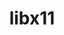 ---
title: "libx11"
layout: cache
categories: [package, develop-2024-10-06]
meta: {"versions": ["1.8.10"], "compilers": ["gcc@=11.1.0", "gcc@=11.4.0", "gcc@=13.2.0", "gcc@=9.4.0", "oneapi@=2024.2.1"], "oss": ["ubuntu20.04", "ubuntu22.04", "ubuntu24.04"], "platforms": ["linux"], "targets": ["neoverse_v1", "ppc64le", "x86_64_v3"], "stacks": ["data-vis-sdk", "e4s", "e4s-neoverse_v1", "e4s-oneapi", "e4s-power", "e4s-rocm-external", "ml-linux-x86_64-rocm", "root"], "num_specs": 9, "num_specs_by_stack": {"e4s-power": 1, "root": 9, "data-vis-sdk": 2, "e4s-neoverse_v1": 1, "e4s": 2, "e4s-rocm-external": 1, "e4s-oneapi": 1, "ml-linux-x86_64-rocm": 1}}
spec_details: [{"hash": "s3o4i7q53qjdrgk3oq33q7nwp7wxyqsf", "compiler": "gcc@=9.4.0", "versions": ["1.8.10"], "os": "ubuntu20.04", "platform": "linux", "target": "ppc64le", "variants": ["build_system=autotools"], "stacks": ["e4s-power", "root"], "size": "-", "tarball": "https://binaries.spack.io/develop-2024-10-06/build_cache/linux-ubuntu20.04-ppc64le/gcc-9.4.0/libx11-1.8.10/linux-ubuntu20.04-ppc64le-gcc-9.4.0-libx11-1.8.10-s3o4i7q53qjdrgk3oq33q7nwp7wxyqsf.spack"}, {"hash": "gyqwn74kogrd4mj3asqvhiemnzqf47kq", "compiler": "gcc@=11.1.0", "versions": ["1.8.10"], "os": "ubuntu20.04", "platform": "linux", "target": "x86_64_v3", "variants": ["build_system=autotools"], "stacks": ["data-vis-sdk", "root"], "size": "-", "tarball": "https://binaries.spack.io/develop-2024-10-06/build_cache/linux-ubuntu20.04-x86_64_v3/gcc-11.1.0/libx11-1.8.10/linux-ubuntu20.04-x86_64_v3-gcc-11.1.0-libx11-1.8.10-gyqwn74kogrd4mj3asqvhiemnzqf47kq.spack"}, {"hash": "7nw3c4q2xmxf6f7dqci24gzojlfji6zv", "compiler": "gcc@=11.1.0", "versions": ["1.8.10"], "os": "ubuntu20.04", "platform": "linux", "target": "x86_64_v3", "variants": ["build_system=autotools"], "stacks": ["data-vis-sdk", "root"], "size": "-", "tarball": "https://binaries.spack.io/develop-2024-10-06/build_cache/linux-ubuntu20.04-x86_64_v3/gcc-11.1.0/libx11-1.8.10/linux-ubuntu20.04-x86_64_v3-gcc-11.1.0-libx11-1.8.10-7nw3c4q2xmxf6f7dqci24gzojlfji6zv.spack"}, {"hash": "x7ve7bik54vrb2pkgh2fvmmlangsljm2", "compiler": "gcc@=11.4.0", "versions": ["1.8.10"], "os": "ubuntu22.04", "platform": "linux", "target": "neoverse_v1", "variants": ["build_system=autotools"], "stacks": ["e4s-neoverse_v1", "root"], "size": "-", "tarball": "https://binaries.spack.io/develop-2024-10-06/build_cache/linux-ubuntu22.04-neoverse_v1/gcc-11.4.0/libx11-1.8.10/linux-ubuntu22.04-neoverse_v1-gcc-11.4.0-libx11-1.8.10-x7ve7bik54vrb2pkgh2fvmmlangsljm2.spack"}, {"hash": "ujuy5ksatsumclti25rx5pi5xvxkzyfw", "compiler": "gcc@=11.4.0", "versions": ["1.8.10"], "os": "ubuntu22.04", "platform": "linux", "target": "x86_64_v3", "variants": ["build_system=autotools"], "stacks": ["root", "e4s"], "size": "-", "tarball": "https://binaries.spack.io/develop-2024-10-06/build_cache/linux-ubuntu22.04-x86_64_v3/gcc-11.4.0/libx11-1.8.10/linux-ubuntu22.04-x86_64_v3-gcc-11.4.0-libx11-1.8.10-ujuy5ksatsumclti25rx5pi5xvxkzyfw.spack"}, {"hash": "ixxp7ngldnyqxtpash2bcn2m6zkrhjnr", "compiler": "gcc@=11.4.0", "versions": ["1.8.10"], "os": "ubuntu22.04", "platform": "linux", "target": "x86_64_v3", "variants": ["build_system=autotools"], "stacks": ["e4s-rocm-external", "root"], "size": "-", "tarball": "https://binaries.spack.io/develop-2024-10-06/build_cache/linux-ubuntu22.04-x86_64_v3/gcc-11.4.0/libx11-1.8.10/linux-ubuntu22.04-x86_64_v3-gcc-11.4.0-libx11-1.8.10-ixxp7ngldnyqxtpash2bcn2m6zkrhjnr.spack"}, {"hash": "pguqubeinox3jsfwxs5pxygry6zbi5mq", "compiler": "gcc@=11.4.0", "versions": ["1.8.10"], "os": "ubuntu22.04", "platform": "linux", "target": "x86_64_v3", "variants": ["build_system=autotools"], "stacks": ["root", "e4s"], "size": "-", "tarball": "https://binaries.spack.io/develop-2024-10-06/build_cache/linux-ubuntu22.04-x86_64_v3/gcc-11.4.0/libx11-1.8.10/linux-ubuntu22.04-x86_64_v3-gcc-11.4.0-libx11-1.8.10-pguqubeinox3jsfwxs5pxygry6zbi5mq.spack"}, {"hash": "ytswg635d53brpwf7eqlnckhiysuhya4", "compiler": "oneapi@=2024.2.1", "versions": ["1.8.10"], "os": "ubuntu22.04", "platform": "linux", "target": "x86_64_v3", "variants": ["build_system=autotools"], "stacks": ["root", "e4s-oneapi"], "size": "-", "tarball": "https://binaries.spack.io/develop-2024-10-06/build_cache/linux-ubuntu22.04-x86_64_v3/oneapi-2024.2.1/libx11-1.8.10/linux-ubuntu22.04-x86_64_v3-oneapi-2024.2.1-libx11-1.8.10-ytswg635d53brpwf7eqlnckhiysuhya4.spack"}, {"hash": "vj5btqdcuvko77rnomlmcyjiqqd4uoq7", "compiler": "gcc@=13.2.0", "versions": ["1.8.10"], "os": "ubuntu24.04", "platform": "linux", "target": "x86_64_v3", "variants": ["build_system=autotools"], "stacks": ["ml-linux-x86_64-rocm", "root"], "size": "-", "tarball": "https://binaries.spack.io/develop-2024-10-06/build_cache/linux-ubuntu24.04-x86_64_v3/gcc-13.2.0/libx11-1.8.10/linux-ubuntu24.04-x86_64_v3-gcc-13.2.0-libx11-1.8.10-vj5btqdcuvko77rnomlmcyjiqqd4uoq7.spack"}]
---